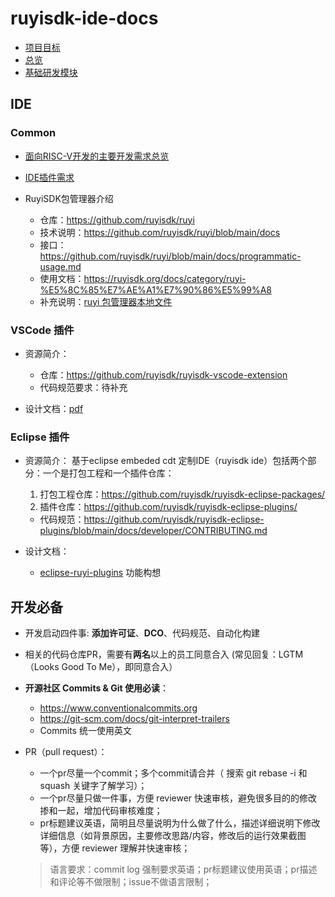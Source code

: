# ruyisdk-ide-docs

- [项目目标](./intro/vision.md)
- [总览](./intro/overview.md)
- [基础研发模块](./other/module.md)

## IDE

### Common

- [面向RISC-V开发的主要开发需求总览](ide/overview.md)
- [IDE插件需求](ide/requires.md)
- RuyiSDK包管理器介绍

  - 仓库：https://github.com/ruyisdk/ruyi
  - 技术说明：https://github.com/ruyisdk/ruyi/blob/main/docs
  - 接口：https://github.com/ruyisdk/ruyi/blob/main/docs/programmatic-usage.md
  - 使用文档：https://ruyisdk.org/docs/category/ruyi-%E5%8C%85%E7%AE%A1%E7%90%86%E5%99%A8
  - 补充说明：[ruyi 包管理器本地文件](ide/ruyi.md)

### VSCode 插件

- 资源简介：

  - 仓库：https://github.com/ruyisdk/ruyisdk-vscode-extension
  - 代码规范要求：待补充
- 设计文档：[pdf](./ide/vscode/RISC-V%20VSCode%20插件设计书（修改版）.pdf)

### Eclipse 插件

- 资源简介：
  基于eclipse embeded cdt 定制IDE（ruyisdk ide）包括两个部分：一个是打包工程和一个插件仓库：

  1. 打包工程仓库：https://github.com/ruyisdk/ruyisdk-eclipse-packages/
  2. 插件仓库：https://github.com/ruyisdk/ruyisdk-eclipse-plugins/

  - 代码规范：https://github.com/ruyisdk/ruyisdk-eclipse-plugins/blob/main/docs/developer/CONTRIBUTING.md
- 设计文档：

  - [eclipse-ruyi-plugins](./ide/eclipse/eclipse-ruyi.md) 功能构想

## 开发必备

- 开发启动四件事: **添加许可证**、**DCO**、代码规范、自动化构建
- 相关的代码仓库PR，需要有**两名**以上的员工同意合入 (常见回复：LGTM（Looks Good To Me），即同意合入）
- **开源社区 Commits & Git 使用必读**：
  - https://www.conventionalcommits.org
  - https://git-scm.com/docs/git-interpret-trailers
  - Commits 统一使用英文
- PR（pull request）：
  - 一个pr尽量一个commit；多个commit请合并（ 搜索 git rebase -i 和 squash 关键字了解学习）；
  - 一个pr尽量只做一件事，方便 reviewer 快速审核，避免很多目的的修改掺和一起，增加代码审核难度；
  - pr标题建议英语，简明且尽量说明为什么做了什么，描述详细说明下修改详细信息（如背景原因，主要修改思路/内容，修改后的运行效果截图等），方便 reviewer 理解并快速审核；

  > 语言要求：commit log 强制要求英语；pr标题建议使用英语；pr描述和评论等不做限制；issue不做语言限制；
